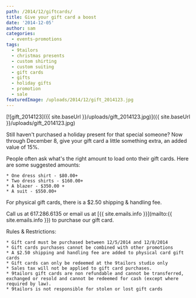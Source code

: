 ```yaml
---
path: /2014/12/giftcards/
title: Give your gift card a boost
date: '2014-12-05'
author: sam
categories:
  - events-promotions
tags:
  - 9tailors
  - christmas presents
  - custom shirting
  - custom suiting
  - gift cards
  - gifts
  - holiday gifts
  - promotion
  - sale
featuredImage: /uploads/2014/12/gift_2014123.jpg
---
```

[![gift_2014123]({{ site.baseUrl }}/uploads/gift_2014123.jpg)]({{ site.baseUrl }}/uploads/gift_2014123.jpg)

Still haven't purchased a holiday present for that special someone? Now through December 8, give your gift card a little something extra, an added value of 15%.

People often ask what's the right amount to load onto their gift cards. Here are some suggested amounts:

	* One dress shirt - $80.00+
	* Two dress shirts - $160.00+
	* A blazer - $350.00 +
	* A suit - $550.00+

For physical gift cards, there is a $2.50 shipping & handling fee.

Call us at 617.286.6135 or email us at [{{ site.emails.info }}](mailto:{{ site.emails.info }}) to purchase our gift card.

Rules & Restrictions:

	* Gift card must be purchased between 12/5/2014 and 12/8/2014
	* Gift cards purchases cannot be combined with other promotions
	* A $2.50 shipping and handling fee are added to physical card gift cards
	* Gift cards can only be redeemed at the 9tailors studio only
	* Sales tax will not be applied to gift card purchases.
	* 9tailors gift cards are non refundable and cannot be transferred, exchanged or resold and cannot be redeemed for cash (except where required by law).
	* 9tailors is not responsible for stolen or lost gift cards